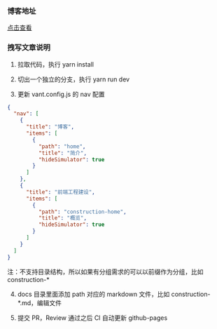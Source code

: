 ### 博客地址

[点击查看](https://antmjs.github.io/blog/)

### 拽写文章说明

1. 拉取代码，执行 yarn install

2. 切出一个独立的分支，执行 yarn run dev

3. 更新 vant.config.js 的 nav 配置

```json
{
  "nav": [
    {
      "title": "博客",
      "items": [
        {
          "path": "home",
          "title": "简介",
          "hideSimulator": true
        }
      ]
    },
    {
      "title": "前端工程建设",
      "items": [
        {
          "path": "construction-home",
          "title": "概览",
          "hideSimulator": true
        }
      ]
    }
  ]
}
```

注：不支持目录结构，所以如果有分组需求的可以以前缀作为分组，比如 construction-\*

4. docs 目录里面添加 path 对应的 markdown 文件，比如 construction-\*.md，编辑文件

5. 提交 PR，Review 通过之后 CI 自动更新 github-pages
